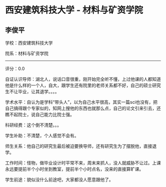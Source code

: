 # 西安建筑科技大学 - 材料与矿资学院

## 李俊平

学校：西安建筑科技大学

院系：材料与矿资学院

* * *

评分：0.0

自证认识导师：湖北人，说话口音很重，刚开始完全听不懂，上过他课的人都知道他是什么样的一个人，自大，跟学生还有院里的老师关系都不好，自己的硕士研究生不让毕业，让其退学。。。。

学术水平：自认为是学科“带头人”，以为自己水平很高，其实一篇sci也没有，把自己搞得跟个专家似的，知网上搜他的东西也就那么点，自己的论文引来引去，还瞧不起院士，说自己能力比院士强。

科研经费：这个倒不清楚。。。

学生补助：不清楚，个人感觉不会有。

师生关系：他自己的研究生最后被迫要换导师，还有研究生为了摆脱他，直接退学。

工作时间：怪物，做毕业设计时平常不来，周末来抓人，没人就威胁不让过。上课永远要提前半个小时坐到教室，提前半个小时点名，没来的直接算旷课。

学生前途：貌似没什么前途吧，大家都没人愿意跟他了。